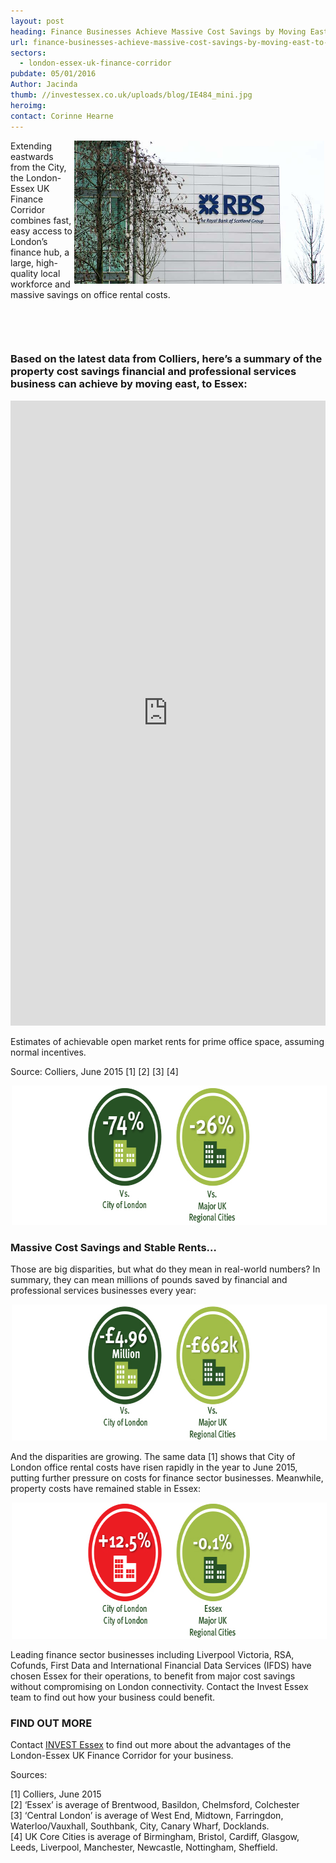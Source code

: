 ```yaml
---
layout: post
heading: Finance Businesses Achieve Massive Cost Savings by Moving East – to Essex
url: finance-businesses-achieve-massive-cost-savings-by-moving-east-to-essex
sectors:
  - london-essex-uk-finance-corridor 
pubdate: 05/01/2016
Author: Jacinda
thumb: //investessex.co.uk/uploads/blog/IE484_mini.jpg
heroimg: 
contact: Corinne Hearne
---
```

<p><img alt='' src='../uploads/blog/RBS_700x400_72dpi_v2.jpg' style='width: 400px; margin-left: 2px; margin-right: 2px; height: 229px; float: right;'/>Extending eastwards from the City, the London-Essex UK Finance Corridor combines fast, easy access to London’s finance hub, a large, high-quality local workforce and massive savings on office rental costs.</p><p> </p><p> </p><h3>Based on the latest data from Colliers, here’s a summary of the property cost savings financial and professional services business can achieve by moving east, to Essex:</h3><div class='chart-container'><iframe class='essexchart' frameborder='0' height='1000px' src='https://essexcharts.appspot.com/essex1.html' width='100%'></iframe></div><p>Estimates of achievable open market rents for prime office space, assuming normal incentives.</p><p>Source: Colliers, June 2015 [1] [2] [3] [4]</p><p><img alt='Office rental cost savings' src='../uploads/blog/Essex_Office_Cost_Savings_675px_72dpi.jpg' style='width: 675px; height: 223px; margin-left: 2px; margin-right: 2px;'/></p><h3>Massive Cost Savings and Stable Rents…</h3><p>Those are big disparities, but what do they mean in real-world numbers? In summary, they can mean millions of pounds saved by financial and professional services businesses every year:</p><p><img alt='Annual rental cost savings' src='../uploads/blog/Essex_Annual_Rental_Cost_Savings_675px_72dpi.jpg' style='width: 675px; height: 218px; margin-left: 2px; margin-right: 2px;'/></p><p>And the disparities are growing. The same data [1] shows that City of London office rental costs have risen rapidly in the year to June 2015, putting further pressure on costs for finance sector businesses. Meanwhile, property costs have remained stable in Essex:</p><p><img alt='Prime office rents:year on year change' src='../uploads/blog/Prime_Office_Rents_675px_72dpi.jpg' style='width: 675px; height: 218px; margin-left: 2px; margin-right: 2px;'/></p><p>Leading finance sector businesses including Liverpool Victoria, RSA, Cofunds, First Data and International Financial Data Services (IFDS) have chosen Essex for their operations, to benefit from major cost savings without compromising on London connectivity. Contact the Invest Essex team to find out how your business could benefit.</p><h3>FIND OUT MORE</h3><p>Contact <a href='../index.html' target='_blank'>INVEST Essex</a> to find out more about the advantages of the London-Essex UK Finance Corridor for your business.</p><p>Sources:</p><p>[1] Colliers, June 2015<br/>[2] ‘Essex’ is average of Brentwood, Basildon, Chelmsford, Colchester<br/>[3] ‘Central London’ is average of West End, Midtown, Farringdon, Waterloo/Vauxhall, Southbank, City, Canary Wharf, Docklands.<br/>[4] UK Core Cities is average of Birmingham, Bristol, Cardiff, Glasgow, Leeds, Liverpool, Manchester, Newcastle, Nottingham, Sheffield.</p>